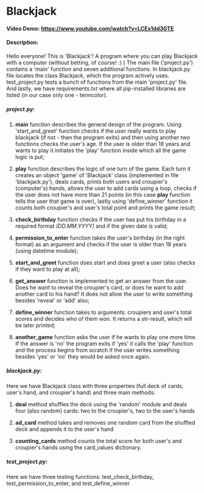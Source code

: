 # Blackjack
#### Video Demo: https://www.youtube.com/watch?v=LCEx1dd3GTE
#### Description:
Hello everyone! This is 'Blackjack'! A program where you can play Blackjack with a computer (without betting, of course! :) )
The main file ('project.py') contains a 'main' function and seven additional functions. In blackjack.py file locates the class Blackjack, which the program actively uses. test_project.py tests a bunch of functions from the main 'project.py' file. And lastly, we have requirements.txt where all pip-installed libraries are listed (in our case only one - termcolor).

##### project.py:
1) **main** function describes the general design of the program. Using 'start_and_greet' function checks if the user really wants to play blackjack (if not - then the program exits) and then using another two functions checks the user's age. If the user is older than 18 years and wants to play it initiates the 'play' function inside which all the game logic is put;

2) **play** function describes the logic of one turn of the game. Each turn it creates an object 'game' of 'Blackjack' class (implemented in file 'blackjack.py'), deals cards, prints both users and croupier's (computer's) hands, allows the user to add cards using a loop, checks if the user does not have more than 21 points (in this case **play** function tells the user that game is over), lastly using 'define_winner' function it counts both croupier's and user's total point and prints the game result;

3) **check_birthday** function checks if the user has put his birthday in a required format *(DD.MM.YYYY)* and if the given date is valid;

4) **permission_to_enter** function takes the user's birthday (in the right format) as an argument and checks if the user is older than 18 years (using datetime module);

5) **start_and_greet** function does start and does greet a user (also checks if they want to play at all);

6) **get_answer** function is implemented to get an answer from the user. Does he want to reveal the croupier's card, or does he want to add another card to his hand? It does not allow the user to write something besides 'reveal' or 'add' also;

7) **define_winner** function takes to arguments: croupiers and user's total scores and decides who of them won. It returns a str-result, which will be later printed;

8) **another_game** function asks the user if he wants to play one more time. If the answer is 'no' the program exits if 'yes' it calls the 'play' function and the process begins from scratch if the user writes something besides 'yes' or 'no' they would be asked once again.

##### blackjack.py:

Here we have Blackjack class with three properties (full deck of cards, user's hand, and croupier's hand) and three main methods:

1) **deal** method shuffles the deck using the 'random' module and deals four (also random) cards: two to the croupier's, two to the user's hands

2) **ad_card** method takes and removes one random card from the shuffled deck and appends it to the user's hand

3) **counting_cards** method counts the total score for both user's and croupier's hands using the card_values dictionary.

##### test_project.py:
Here we have three testing functions: test_check_birthday, test_permission_to_enter, and test_define_winner